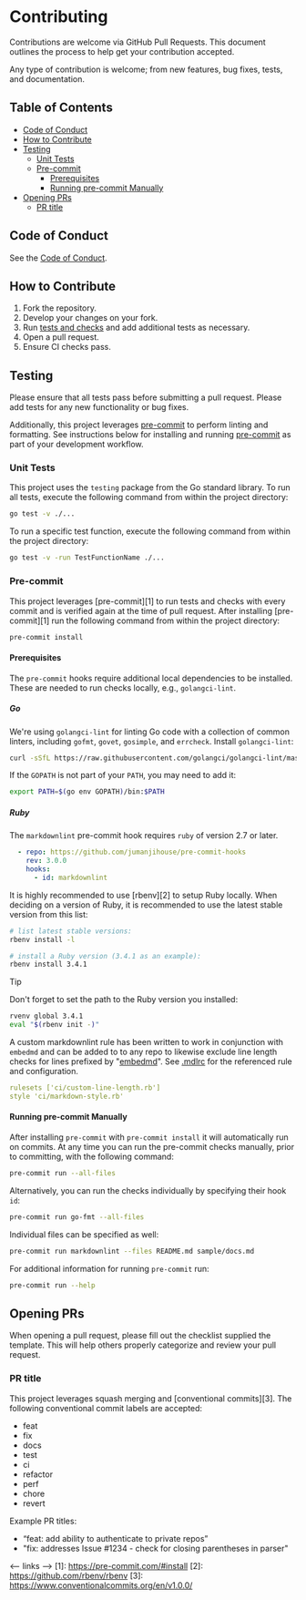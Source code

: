 # Contributing

Contributions are welcome via GitHub Pull Requests. This document outlines the
process to help get your contribution accepted.

Any type of contribution is welcome; from new features, bug fixes, tests, and documentation.

## Table of Contents

- [Code of Conduct](#code-of-conduct)
- [How to Contribute](#how-to-contribute)
- [Testing](#testing)
   - [Unit Tests](#unit-tests)
   - [Pre-commit](#pre-commit)
      - [Prerequisites](#prerequisites)
      - [Running pre-commit Manually](#running-pre-commit-manually)
- [Opening PRs](#opening-prs)
   - [PR title](#pr-title)

## Code of Conduct

See the [Code of Conduct](CODE_OF_CONDUCT.md).

## How to Contribute

1. Fork the repository.
1. Develop your changes on your fork.
1. Run [tests and checks](#testing) and add additional tests as necessary.
1. Open a pull request.
1. Ensure CI checks pass.

## Testing

Please ensure that all tests pass before submitting a pull request.  Please add
tests for any new functionality or bug fixes.

Additionally, this project leverages [pre-commit](#pre-commit) to perform linting
and formatting.  See instructions below for installing and running
[pre-commit](#pre-commit) as part of your development workflow.

### Unit Tests

This project uses the `testing` package from the Go standard library.  To run all
tests, execute the following command from within the project directory:

```bash
go test -v ./...
```

To run a specific test function, execute the following command from within the
project directory:

```bash
go test -v -run TestFunctionName ./...
```

### Pre-commit

This project leverages [pre-commit][1] to run tests and checks with every commit
and is verified again at the time of pull request.  After installing [pre-commit][1]
run the following command from within the project directory:

```bash
pre-commit install
```

#### Prerequisites

The `pre-commit` hooks require additional local dependencies to be installed.
These are needed to run checks locally, e.g., `golangci-lint`.

##### Go

We're using `golangci-lint` for linting Go code with a collection of common linters,
including `gofmt`, `govet`, `gosimple`, and `errcheck`.  Install `golangci-lint`:

```bash
curl -sSfL https://raw.githubusercontent.com/golangci/golangci-lint/master/install.sh | sh -s -- -b $(go env GOPATH)/bin v1.62.2
```

If the `GOPATH` is not part of your `PATH`, you may need to add it:

```bash
export PATH=$(go env GOPATH)/bin:$PATH
```

##### Ruby

The `markdownlint` pre-commit hook requires `ruby` of version 2.7 or later.

[embedmd]:# (.pre-commit-config.yaml yaml /  - repo: https:\/\/github.com\/jumanjihouse\/pre-commit-hooks/ /id: markdownlint/)

```yaml
  - repo: https://github.com/jumanjihouse/pre-commit-hooks
    rev: 3.0.0
    hooks:
      - id: markdownlint
```

It is highly recommended to use [rbenv][2] to setup Ruby locally.  When deciding
on a version of Ruby, it is recommended to use the latest stable version from this
list:

```bash
# list latest stable versions:
rbenv install -l

# install a Ruby version (3.4.1 as an example):
rbenv install 3.4.1
```

> [!TIP]
> Don't forget to set the path to the Ruby version you installed:
> ```bash
> rvenv global 3.4.1
> eval "$(rbenv init -)"
> ```

A custom markdownlint rule has been written to work in conjunction with `embedmd`
and can be added to to any repo to likewise exclude line length checks for lines
prefixed by "[embedmd]".  See [.mdlrc](.mdlrc) for the referenced rule and configuration.

[embedmd]:# (.mdlrc yaml)

```yaml
rulesets ['ci/custom-line-length.rb']
style 'ci/markdown-style.rb'
```

#### Running pre-commit Manually

After installing `pre-commit` with `pre-commit install` it will automatically run
on commits.  At any time you can run the pre-commit checks manually, prior to
committing, with the following command:

```bash
pre-commit run --all-files
```

Alternatively, you can run the checks individually by specifying their hook `id`:

```bash
pre-commit run go-fmt --all-files
```

Individual files can be specified as well:

```bash
pre-commit run markdownlint --files README.md sample/docs.md
```

For additional information for running `pre-commit` run:

```bash
pre-commit run --help
```

## Opening PRs

When opening a pull request, please fill out the checklist supplied the template.
This will help others properly categorize and review your pull request.

### PR title

This project leverages squash merging and [conventional commits][3].  The following
conventional commit labels are accepted:

- feat
- fix
- docs
- test
- ci
- refactor
- perf
- chore
- revert

Example PR titles:

- “feat: add ability to authenticate to private repos”
- "fix: addresses Issue #1234 - check for closing parentheses in parser"

<-- links -->
[1]: https://pre-commit.com/#install
[2]: https://github.com/rbenv/rbenv
[3]: https://www.conventionalcommits.org/en/v1.0.0/
